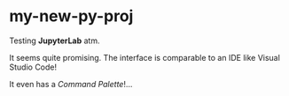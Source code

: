 # my-new-py-proj

Testing **JupyterLab** atm.

It seems quite promising.  The interface is comparable to an IDE like Visual Studio Code!

It even has a _Command Palette_!...
